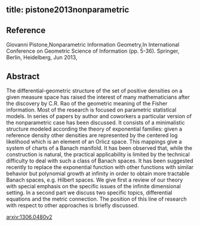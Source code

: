 title: pistone2013nonparametric
---


## Reference

Giovanni Pistone,Nonparametric Information Geometry,In International Conference on Geometric Science of Information (pp. 5-36). Springer, Berlin, Heidelberg, Jun 2013,

## Abstract 
  The differential-geometric structure of the set of positive densities on a
given measure space has raised the interest of many mathematicians after the
discovery by C.R. Rao of the geometric meaning of the Fisher information. Most
of the research is focused on parametric statistical models. In series of
papers by author and coworkers a particular version of the nonparametric case
has been discussed. It consists of a minimalistic structure modeled according
the theory of exponential families: given a reference density other densities
are represented by the centered log likelihood which is an element of an Orlicz
space. This mappings give a system of charts of a Banach manifold. It has been
observed that, while the construction is natural, the practical applicability
is limited by the technical difficulty to deal with such a class of Banach
spaces. It has been suggested recently to replace the exponential function with
other functions with similar behavior but polynomial growth at infinity in
order to obtain more tractable Banach spaces, e.g. Hilbert spaces. We give
first a review of our theory with special emphasis on the specific issues of
the infinite dimensional setting. In a second part we discuss two specific
topics, differential equations and the metric connection. The position of this
line of research with respect to other approaches is briefly discussed.

    

[arxiv:1306.0480v2](https://arxiv.org/abs/1306.0480v2)

